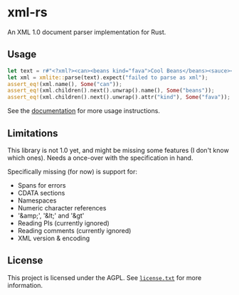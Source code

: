 # xml-rs

An XML 1.0 document parser implementation for Rust.

## Usage

```rust
let text = r#"<?xml?><can><beans kind="fava">Cool Beans</beans><sauce></sauce></can>"#;
let xml = xmlite::parse(text).expect("failed to parse as xml");
assert_eq!(xml.name(), Some("can"));
assert_eq!(xml.children().next().unwrap().name(), Some("beans"));
assert_eq!(xml.children().next().unwrap().attr("kind"), Some("fava"));
```

See the [documentation]() for more usage instructions.

## Limitations

This library is not 1.0 yet, and might be missing some features (I don't know which ones). Needs a once-over with the
specification in hand.

Specifically missing (for now) is support for:

- Spans for errors
- CDATA sections
- Namespaces
- Numeric character references
- '\&amp;', '\&lt;' and '\&gt'
- Reading PIs (currently ignored)
- Reading comments (currently ignored)
- XML version & encoding

## License

This project is licensed under the AGPL. See [`license.txt`](license.txt) for more information.
